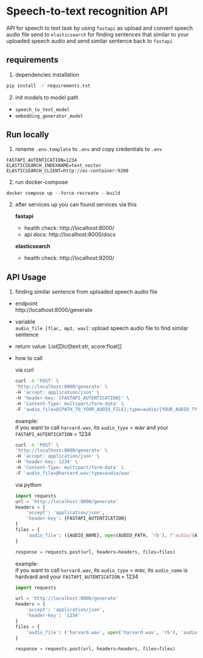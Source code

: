 # Speech-to-text recognition API

API for speech to text task by using `fastapi` as upload and convert speech audio file send to `elasticsearch` for finding sentences that similar to your uploaded speech audio and send similar sentence back to `fastapi`

## requirements
1) dependencies installation
```bash
pip install -r requirements.txt
```
2) init models to model path
- `speech_to_text_model`
- `embedding_generator_model`

## Run locally
1) rename `.env.template` to `.env` and copy credentials to `.env`
```
FASTAPI_AUTENTICATION=1234
ELASTICSEARCH_INDEXNAME=text_vector
ELASTICSEARCH_CLIENT=http://es-container:9200
```
2) run docker-compose
```
docker compose up --force-recreate --build
```
2) after services up you can found services via this

   **fastapi**
   - health check: http://localhost:8000/
   - api docs: http://localhost:8000/docs

   **elasticsearch**
   - health check: http://localhost:9200/


## API Usage

1) finding similar sentence from uploaded speech audio file
- endpoint\
http://localhost:8000/generate

- variable\
  `audio_file [flac, mp3, wav]`: upload speech audio file to find similar sentence

- return value: List[Dict[text:str, score:float]]
  
- how to call 
    
    via curl
    ```bash
    curl -X 'POST' \
  'http://localhost:8000/generate' \
  -H 'accept: application/json' \
  -H 'header-key: {FASTAPI_AUTENTICATION}' \
  -H 'Content-Type: multipart/form-data' \
  -F 'audio_file=@{PATH_TO_YOUR_AUDIO_FILE};type=audio/{YOUR_AUDIO_TYPE}'
    ```
    example:\
    if you want to call `harvard.wav`, its `audio_type` = wav and your `FASTAPI_AUTENTICATION` = 1234
    ```bash
    curl -X 'POST' \
  'http://localhost:8000/generate' \
  -H 'accept: application/json' \
  -H 'header-key: 1234' \
  -H 'Content-Type: multipart/form-data' \
  -F 'audio_file=@harvard.wav;type=audio/wav'
    ```

    via python
    ```python
    import requests
    url = 'http://localhost:8000/generate'
    headers = {
        'accept': 'application/json',
        'header-key': {FASTAPI_AUTENTICATION}
    }
    files = {
        'audio_file': ({AUDIO_NAME}, open(AUDIO_PATH, 'rb'), f'audio/{AUDIO_TYPE}')
    }

    response = requests.post(url, headers=headers, files=files)
    ```
    example:\
    if you want to call `harvard.wav`, its `audio_type` = wav, its `audio_name` is hardvard and your `FASTAPI_AUTENTICATION` = 1234

    ```python
    import requests

    url = 'http://localhost:8000/generate'
    headers = {
        'accept': 'application/json',
        'header-key': '1234'
    }
    files = {
        'audio_file': ('harvard.wav', open('harvard.wav', 'rb'), 'audio/wav')
    }

    response = requests.post(url, headers=headers, files=files)
    ```
  
